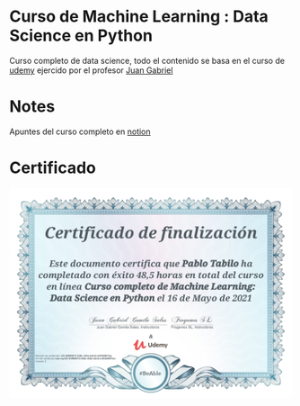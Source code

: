 # Curso de Machine Learning : Data Science en Python
Curso completo de data science, todo el contenido se basa en el curso de [udemy](https://www.udemy.com/course/machinelearningpython/) ejercido por el profesor [Juan Gabriel](https://www.udemy.com/user/juangabriel2/)

# Notes
Apuntes del curso completo en [notion](https://www.notion.so/Curso-completo-ML-DS-con-python-a1dcc6e2d57c4f038240d3ac07444fea)

# Certificado
![Certificado ML](imgs/certificadoML_Python.jpeg)

